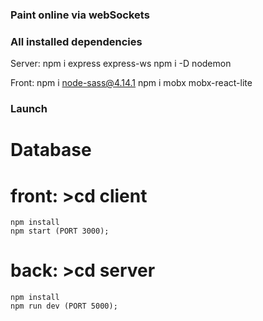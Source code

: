 ### Paint online via webSockets

### All installed dependencies
Server:
npm i express express-ws
npm i -D nodemon


Front:
npm i node-sass@4.14.1
npm i mobx mobx-react-lite



### Launch
# Database 

# front: >cd client 
    npm install
    npm start (PORT 3000);
# back: >cd server
    npm install
    npm run dev (PORT 5000);
